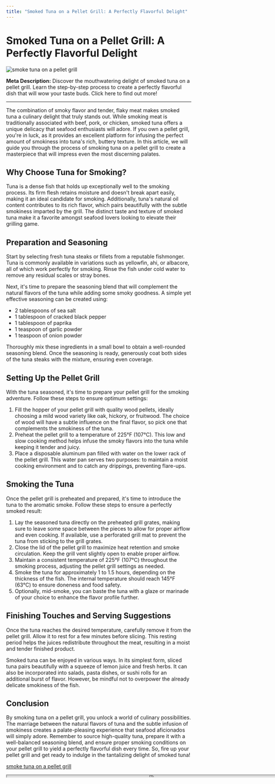 ```yaml
---
title: "Smoked Tuna on a Pellet Grill: A Perfectly Flavorful Delight"
---
```

# **Smoked Tuna on a Pellet Grill: A Perfectly Flavorful Delight**


![smoke tuna on a pellet grill](https://images.unsplash.com/photo-1518735881707-1a53be861a5f?ixid=M3w0ODkxMTF8MHwxfHNlYXJjaHwxfHxzbW9rZSUyMHR1bmElMjBvbiUyMGElMjBwZWxsZXQlMjBncmlsbHxlbnwwfHx8fDE2OTI4MDUzODh8MA&ixlib=rb-4.0.3&w=512&fit=max)

**Meta Description:** Discover the mouthwatering delight of smoked tuna on a pellet grill. Learn the step-by-step process to create a perfectly flavorful dish that will wow your taste buds. Click here to find out more!

---

The combination of smoky flavor and tender, flaky meat makes smoked tuna a culinary delight that truly stands out. While smoking meat is traditionally associated with beef, pork, or chicken, smoked tuna offers a unique delicacy that seafood enthusiasts will adore. If you own a pellet grill, you're in luck, as it provides an excellent platform for infusing the perfect amount of smokiness into tuna's rich, buttery texture. In this article, we will guide you through the process of smoking tuna on a pellet grill to create a masterpiece that will impress even the most discerning palates.

## **Why Choose Tuna for Smoking?**

Tuna is a dense fish that holds up exceptionally well to the smoking process. Its firm flesh retains moisture and doesn't break apart easily, making it an ideal candidate for smoking. Additionally, tuna's natural oil content contributes to its rich flavor, which pairs beautifully with the subtle smokiness imparted by the grill. The distinct taste and texture of smoked tuna make it a favorite amongst seafood lovers looking to elevate their grilling game.

## **Preparation and Seasoning**

Start by selecting fresh tuna steaks or fillets from a reputable fishmonger. Tuna is commonly available in variations such as yellowfin, ahi, or albacore, all of which work perfectly for smoking. Rinse the fish under cold water to remove any residual scales or stray bones.

Next, it's time to prepare the seasoning blend that will complement the natural flavors of the tuna while adding some smoky goodness. A simple yet effective seasoning can be created using:

- 2 tablespoons of sea salt
- 1 tablespoon of cracked black pepper
- 1 tablespoon of paprika
- 1 teaspoon of garlic powder
- 1 teaspoon of onion powder

Thoroughly mix these ingredients in a small bowl to obtain a well-rounded seasoning blend. Once the seasoning is ready, generously coat both sides of the tuna steaks with the mixture, ensuring even coverage.

## **Setting Up the Pellet Grill**

With the tuna seasoned, it's time to prepare your pellet grill for the smoking adventure. Follow these steps to ensure optimum settings:

1. Fill the hopper of your pellet grill with quality wood pellets, ideally choosing a mild wood variety like oak, hickory, or fruitwood. The choice of wood will have a subtle influence on the final flavor, so pick one that complements the smokiness of the tuna.
2. Preheat the pellet grill to a temperature of 225°F (107°C). This low and slow cooking method helps infuse the smoky flavors into the tuna while keeping it tender and juicy.
3. Place a disposable aluminum pan filled with water on the lower rack of the pellet grill. This water pan serves two purposes: to maintain a moist cooking environment and to catch any drippings, preventing flare-ups.

## **Smoking the Tuna**

Once the pellet grill is preheated and prepared, it's time to introduce the tuna to the aromatic smoke. Follow these steps to ensure a perfectly smoked result:

1. Lay the seasoned tuna directly on the preheated grill grates, making sure to leave some space between the pieces to allow for proper airflow and even cooking. If available, use a perforated grill mat to prevent the tuna from sticking to the grill grates.
2. Close the lid of the pellet grill to maximize heat retention and smoke circulation. Keep the grill vent slightly open to enable proper airflow.
3. Maintain a consistent temperature of 225°F (107°C) throughout the smoking process, adjusting the pellet grill settings as needed.
4. Smoke the tuna for approximately 1 to 1.5 hours, depending on the thickness of the fish. The internal temperature should reach 145°F (63°C) to ensure doneness and food safety.
5. Optionally, mid-smoke, you can baste the tuna with a glaze or marinade of your choice to enhance the flavor profile further.

## **Finishing Touches and Serving Suggestions**

Once the tuna reaches the desired temperature, carefully remove it from the pellet grill. Allow it to rest for a few minutes before slicing. This resting period helps the juices redistribute throughout the meat, resulting in a moist and tender finished product.

Smoked tuna can be enjoyed in various ways. In its simplest form, sliced tuna pairs beautifully with a squeeze of lemon juice and fresh herbs. It can also be incorporated into salads, pasta dishes, or sushi rolls for an additional burst of flavor. However, be mindful not to overpower the already delicate smokiness of the fish.

## **Conclusion**

By smoking tuna on a pellet grill, you unlock a world of culinary possibilities. The marriage between the natural flavors of tuna and the subtle infusion of smokiness creates a palate-pleasing experience that seafood aficionados will simply adore. Remember to source high-quality tuna, prepare it with a well-balanced seasoning blend, and ensure proper smoking conditions on your pellet grill to yield a perfectly flavorful dish every time. So, fire up your pellet grill and get ready to indulge in the tantalizing delight of smoked tuna!

[smoke tuna on a pellet grill](https://foxheightspubandgrill.com/post/smoke-tuna-on-a-pellet-grill)

<iframe src='https://foxheightspubandgrill.com/post/smoke-tuna-on-a-pellet-grill' width='800' height='5'></iframe>